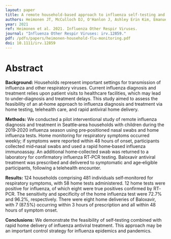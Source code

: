 ```yaml
---
layout: paper
title: A remote household-based approach to influenza self-testing and antiviral treatment
authors: Heimonen JT, McCulloch DJ, O'Hanlon J, Ashley Erin Kim, Emanuels A, Wilcox N, Brandstetter E, Stewart M, McCune D, Fry S, Parsons S, Hughes JP, Jackson ML, Uyeki TM, Boeckh M, Starita LM, Bedford T, Englund JA, Chu HY on behalf of the Seattle Flu Study Investigators.
year: 2021
ref: Heimonen et al. 2021. Influenza Other Respir Viruses.
journal: "Influenza Other Respir Viruses: irv.12859."
pdf: /pdfs/papers/heimonen-household-flu-monitoring.pdf
doi: 10.1111/irv.12859
---
```


# Abstract

**Background:** Households represent important settings for transmission of influenza and other respiratory viruses. Current influenza diagnosis and treatment relies upon patient visits to healthcare facilities, which may lead to under‐diagnosis and treatment delays. This study aimed to assess the feasibility of an at‐home approach to influenza diagnosis and treatment via home testing, telehealth care, and rapid antiviral home delivery.

**Methods:** We conducted a pilot interventional study of remote influenza diagnosis and treatment in Seattle‐area households with children during the 2019‐2020 influenza season using pre‐positioned nasal swabs and home influenza tests. Home monitoring for respiratory symptoms occurred weekly; if symptoms were reported within 48 hours of onset, participants collected mid‐nasal swabs and used a rapid home‐based influenza immunoassay. An additional home‐collected swab was returned to a laboratory for confirmatory influenza RT‐PCR testing. Baloxavir antiviral treatment was prescribed and delivered to symptomatic and age‐eligible participants, following a telehealth encounter.

**Results:** 124 households comprising 481 individuals self‐monitored for respiratory symptoms, with 58 home tests administered. 12 home tests were positive for influenza, of which eight were true positives confirmed by RT‐PCR. The sensitivity and specificity of the home influenza test were 72.7% and 96.2%, respectively. There were eight home deliveries of Baloxavir, with 7 (87.5%) occurring within 3 hours of prescription and all within 48 hours of symptom onset.

**Conclusions:** We demonstrate the feasibility of self‐testing combined with rapid home delivery of influenza antiviral treatment. This approach may be an important control strategy for influenza epidemics and pandemics.
